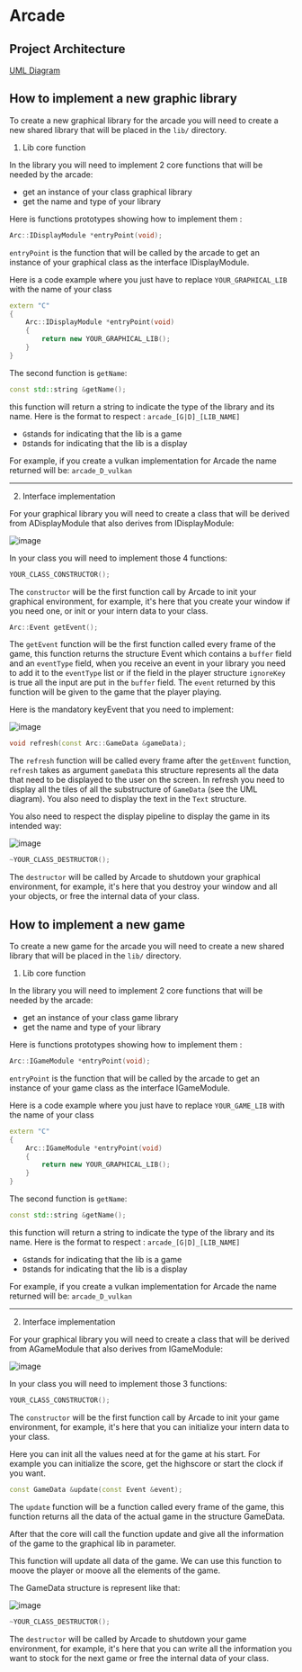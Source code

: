 
# Arcade

## Project Architecture

[UML Diagram](https://lucid.app/lucidchart/6680fd71-2d91-41ca-bd80-dfa4c7227fbd/edit?viewport_loc=839%2C-53%2C2219%2C1059%2CL.BeP2~polPs&invitationId=inv_59fe9b67-f6d2-46ce-896b-5d7a95774716)

##  How to implement a new graphic library

To create a new graphical library for the arcade you will need to create a new shared library that will be placed in the ```lib/``` directory.

1. Lib core function

In the library you will need to implement 2 core functions that will be needed by the arcade:

- get an instance of your class graphical library
- get the name and type of your library

Here is functions prototypes showing how to implement them :

```c++
Arc::IDisplayModule *entryPoint(void);
```
```entryPoint``` is the function that will be called by the arcade to get an instance of your graphical class as the interface IDisplayModule.

Here is a code example where you just have to replace ```YOUR_GRAPHICAL_LIB``` with the name of your class
```c++
extern "C"
{
    Arc::IDisplayModule *entryPoint(void)
    {
        return new YOUR_GRAPHICAL_LIB();
    }
}
```

The second function is ```getName```:

```c++
const std::string &getName();
```
this function will return a string to indicate the type of the library and its name.
Here is the format to respect : ```arcade_[G|D]_[LIB_NAME]```
- ```G```stands for indicating that the lib is a game
- ```D```stands for indicating that the lib is a display

For example, if you create a vulkan implementation for Arcade the name returned will be: ```arcade_D_vulkan```

----

2. Interface implementation

For your graphical library you will need to create a class that will be derived from ADisplayModule that also derives from IDisplayModule:

![image](https://github.com/EpitechPromo2027/B-OOP-400-PAR-4-1-arcade-thibaud.cathala/assets/114906947/33fc11a6-f98e-403c-a5b4-c2c421e8add2)

In your class you will need to implement those 4 functions:

```c++
YOUR_CLASS_CONSTRUCTOR();
```
The ```constructor``` will be the first function call by Arcade to init your graphical environment, for example, it's here that you create your window if you need one, or init or your intern data to your class.

```c++
Arc::Event getEvent();
```
The ```getEvent``` function will be the first function called every frame of the game, this function returns the structure Event which contains a `buffer` field and an `eventType` field, when you receive an event in your library you need to add it to the `eventType` list or if the field in the player structure `ignoreKey` is true all the input are put in the `buffer` field. The `event` returned by this function will be given to the game that the player playing.

Here is the mandatory keyEvent that you need to implement:

![image](https://github.com/EpitechPromo2027/B-OOP-400-PAR-4-1-arcade-thibaud.cathala/assets/114906947/558043c6-0e4f-40dd-b40e-9a1ceaba12ad)


```c++
void refresh(const Arc::GameData &gameData);
```
The `refresh` function will be called every frame after the `getEnvent` function, `refresh` takes as argument `gameData` this structure represents all the data that need to be displayed to the user on the screen. In refresh you need to display all the tiles of all the substructure of `GameData` (see the UML diagram). You also need to display the text in the `Text` structure.

You also need to respect the display pipeline to display the game in its intended way:

![image](https://github.com/EpitechPromo2027/B-OOP-400-PAR-4-1-arcade-thibaud.cathala/assets/114906947/7b902c3f-ff60-4f45-8938-5065ac07e324)

```c++
~YOUR_CLASS_DESTRUCTOR();
```
The ```destructor``` will be called by Arcade to shutdown your graphical environment, for example, it's here that you destroy your window and all your objects, or free the internal data of your class.

## How to implement a new game

To create a new game for the arcade you will need to create a new shared library that will be placed in the ```lib/``` directory.

1. Lib core function

In the library you will need to implement 2 core functions that will be needed by the arcade:

- get an instance of your class game library
- get the name and type of your library

Here is functions prototypes showing how to implement them :

```c++
Arc::IGameModule *entryPoint(void);
```
```entryPoint``` is the function that will be called by the arcade to get an instance of your game class as the interface IGameModule.

Here is a code example where you just have to replace ```YOUR_GAME_LIB``` with the name of your class
```c++
extern "C"
{
    Arc::IGameModule *entryPoint(void)
    {
        return new YOUR_GRAPHICAL_LIB();
    }
}
```

The second function is ```getName```:

```c++
const std::string &getName();
```
this function will return a string to indicate the type of the library and its name.
Here is the format to respect : ```arcade_[G|D]_[LIB_NAME]```
- ```G```stands for indicating that the lib is a game
- ```D```stands for indicating that the lib is a display

For example, if you create a vulkan implementation for Arcade the name returned will be: ```arcade_D_vulkan```

----

2. Interface implementation

For your graphical library you will need to create a class that will be derived from AGameModule that also derives from IGameModule:

![image](https://github.com/EpitechPromo2027/B-OOP-400-PAR-4-1-arcade-thibaud.cathala/assets/114945623/b7e74a30-1ab7-4557-a5ff-969b4ebce8b2)

In your class you will need to implement those 3 functions:

```c++
YOUR_CLASS_CONSTRUCTOR();
```
The ```constructor``` will be the first function call by Arcade to init your game environment, for example, it's here that you can initialize your intern data to your class.

Here you can init all the values need at for the game at his start.
For example you can initialize the score, get the highscore or start the clock if you want.

```c++
const GameData &update(const Event &event);
```
The ```update``` function will be a function called every frame of the game, this function returns all the data of the actual game in the structure GameData.

After that the core will call the function update and give all the information of the game to the graphical lib in parameter.

This function will update all data of the game.
We can use this function to moove the player or moove all the elements of the game.

The GameData structure is represent like that:

![image](https://github.com/EpitechPromo2027/B-OOP-400-PAR-4-1-arcade-thibaud.cathala/assets/114945623/334ae887-243e-446a-a109-c46ffab3ad87)


```c++
~YOUR_CLASS_DESTRUCTOR();
```
The ```destructor``` will be called by Arcade to shutdown your game environment, for example, it's here that you can write all the information you want to stock for the next game or free the internal data of your class.
